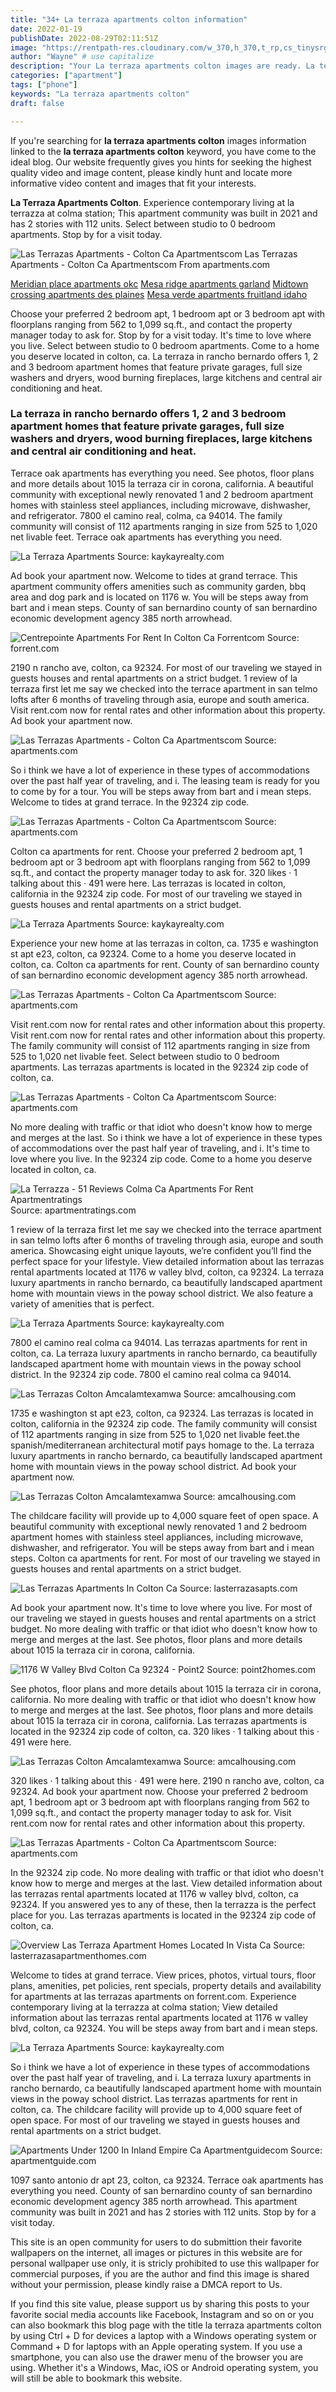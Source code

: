 ```yaml
---
title: "34+ La terraza apartments colton information"
date: 2022-01-19
publishDate: 2022-08-29T02:11:51Z
image: "https://rentpath-res.cloudinary.com/w_370,h_370,t_rp,cs_tinysrgb,fl_force_strip,c_fill/e_unsharp_mask:50,q_auto/ef167fdb1f6cbb860c49861317c2383b"
author: "Wayne" # use capitalize
description: "Your La terraza apartments colton images are ready. La terraza apartments colton are a topic that is being searched for and liked by netizens today. You can Download the La terraza apartments colton files here. Get all royalty-free vectors."
categories: ["apartment"]
tags: ["phone"]
keywords: "La terraza apartments colton"
draft: false

---
```


If you're searching for **la terraza apartments colton** images information linked to the **la terraza apartments colton** keyword, you have come to the ideal  blog.  Our website frequently  gives you  hints  for seeking  the highest  quality video and image  content, please kindly hunt and locate more informative video content and images  that fit your interests.

**La Terraza Apartments Colton**. Experience contemporary living at la terrazza at colma station; This apartment community was built in 2021 and has 2 stories with 112 units. Select between studio to 0 bedroom apartments. Stop by for a visit today.

![Las Terrazas Apartments - Colton Ca Apartmentscom](https://images1.apartments.com/i2/4-A6fgTJ_nzTsmXI6w00ONlNRiczalHStXd8H5JLLZ8/117/las-terrazas-colton-ca-floorplan.jpg "Las Terrazas Apartments - Colton Ca Apartmentscom")
Las Terrazas Apartments - Colton Ca Apartmentscom From apartments.com

[Meridian place apartments okc](/meridian-place-apartments-okc/)
[Mesa ridge apartments garland](/mesa-ridge-apartments-garland/)
[Midtown crossing apartments des plaines](/midtown-crossing-apartments-des-plaines/)
[Mesa verde apartments fruitland idaho](/mesa-verde-apartments-fruitland-idaho/)

Choose your preferred 2 bedroom apt, 1 bedroom apt or 3 bedroom apt with floorplans ranging from 562 to 1,099 sq.ft., and contact the property manager today to ask for. Stop by for a visit today. It&#039;s time to love where you live. Select between studio to 0 bedroom apartments. Come to a home you deserve located in colton, ca. La terraza in rancho bernardo offers 1, 2 and 3 bedroom apartment homes that feature private garages, full size washers and dryers, wood burning fireplaces, large kitchens and central air conditioning and heat.

### La terraza in rancho bernardo offers 1, 2 and 3 bedroom apartment homes that feature private garages, full size washers and dryers, wood burning fireplaces, large kitchens and central air conditioning and heat.

Terrace oak apartments has everything you need. See photos, floor plans and more details about 1015 la terraza cir in corona, california. A beautiful community with exceptional newly renovated 1 and 2 bedroom apartment homes with stainless steel appliances, including microwave, dishwasher, and refrigerator. 7800 el camino real, colma, ca 94014. The family community will consist of 112 apartments ranging in size from 525 to 1,020 net livable feet. Terrace oak apartments has everything you need.


![La Terraza Apartments](https://www.kaykayrealty.com/images/property/11-pi-13875688424077_lg.jpg "La Terraza Apartments")
Source: kaykayrealty.com

Ad book your apartment now. Welcome to tides at grand terrace. This apartment community offers amenities such as community garden, bbq area and dog park and is located on 1176 w. You will be steps away from bart and i mean steps. County of san bernardino county of san bernardino economic development agency 385 north arrowhead.

![Centrepointe Apartments For Rent In Colton Ca Forrentcom](https://images1.forrent.com/i2/uRhDlx90Aw3iGwH5Zwqh01R9i2Nqs5CE3-Tt4v7oEQo/112/image.jpg "Centrepointe Apartments For Rent In Colton Ca Forrentcom")
Source: forrent.com

2190 n rancho ave, colton, ca 92324. For most of our traveling we stayed in guests houses and rental apartments on a strict budget. 1 review of la terraza first let me say we checked into the terrace apartment in san telmo lofts after 6 months of traveling through asia, europe and south america. Visit rent.com now for rental rates and other information about this property. Ad book your apartment now.

![Las Terrazas Apartments - Colton Ca Apartmentscom](https://images1.apartments.com/i2/lq4WTTlIbvAM6p7_xMCfto6LF3QRXrsxblMdW-RX_no/117/las-terrazas-colton-ca-floorplan.jpg "Las Terrazas Apartments - Colton Ca Apartmentscom")
Source: apartments.com

So i think we have a lot of experience in these types of accommodations over the past half year of traveling, and i. The leasing team is ready for you to come by for a tour. You will be steps away from bart and i mean steps. Welcome to tides at grand terrace. In the 92324 zip code.

![Las Terrazas Apartments - Colton Ca Apartmentscom](https://images1.apartments.com/i2/L7m2IU5qiet_3bsCAEcFwBJvCJyCAnlLCxY7Cv7l48U/111/las-terrazas-colton-ca-primary-photo.jpg "Las Terrazas Apartments - Colton Ca Apartmentscom")
Source: apartments.com

Colton ca apartments for rent. Choose your preferred 2 bedroom apt, 1 bedroom apt or 3 bedroom apt with floorplans ranging from 562 to 1,099 sq.ft., and contact the property manager today to ask for. 320 likes · 1 talking about this · 491 were here. Las terrazas is located in colton, california in the 92324 zip code. For most of our traveling we stayed in guests houses and rental apartments on a strict budget.

![La Terraza Apartments](https://www.kaykayrealty.com/images/page/11-img-14857923576013_lg.jpg "La Terraza Apartments")
Source: kaykayrealty.com

Experience your new home at las terrazas in colton, ca. 1735 e washington st apt e23, colton, ca 92324. Come to a home you deserve located in colton, ca. Colton ca apartments for rent. County of san bernardino county of san bernardino economic development agency 385 north arrowhead.

![Las Terrazas Apartments - Colton Ca Apartmentscom](https://images1.apartments.com/i2/9ZhyFse9tO_vXWokVDGJkiHC-SJyzFbYCNwS_5MVBwM/117/las-terrazas-colton-ca-floorplan.jpg "Las Terrazas Apartments - Colton Ca Apartmentscom")
Source: apartments.com

Visit rent.com now for rental rates and other information about this property. Visit rent.com now for rental rates and other information about this property. The family community will consist of 112 apartments ranging in size from 525 to 1,020 net livable feet. Select between studio to 0 bedroom apartments. Las terrazas apartments is located in the 92324 zip code of colton, ca.

![Las Terrazas Apartments - Colton Ca Apartmentscom](https://images1.apartments.com/m2/oV_5bgFKAwtBvnGqToqA5B0c1y1ywhMrN6erey0oOpE/H330W495/las-terrazas-colton-ca-map-image-of-the-property.jpg?p=1 "Las Terrazas Apartments - Colton Ca Apartmentscom")
Source: apartments.com

No more dealing with traffic or that idiot who doesn&#039;t know how to merge and merges at the last. So i think we have a lot of experience in these types of accommodations over the past half year of traveling, and i. It&#039;s time to love where you live. In the 92324 zip code. Come to a home you deserve located in colton, ca.

![La Terrazza - 51 Reviews Colma Ca Apartments For Rent Apartmentratings](https://cimg3.ibsrv.net/ibimg/www.apartmentratings.com/650x350_85-1/w/u/w/WuwqJZPLGLg.jpg "La Terrazza - 51 Reviews Colma Ca Apartments For Rent Apartmentratings")
Source: apartmentratings.com

1 review of la terraza first let me say we checked into the terrace apartment in san telmo lofts after 6 months of traveling through asia, europe and south america. Showcasing eight unique layouts, we’re confident you’ll find the perfect space for your lifestyle. View detailed information about las terrazas rental apartments located at 1176 w valley blvd, colton, ca 92324. La terraza luxury apartments in rancho bernardo, ca beautifully landscaped apartment home with mountain views in the poway school district. We also feature a variety of amenities that is perfect.

![La Terraza Apartments](https://www.kaykayrealty.com/images/property/11-pi-13875688419348_lg.jpg "La Terraza Apartments")
Source: kaykayrealty.com

7800 el camino real colma ca 94014. Las terrazas apartments for rent in colton, ca. La terraza luxury apartments in rancho bernardo, ca beautifully landscaped apartment home with mountain views in the poway school district. In the 92324 zip code. 7800 el camino real colma ca 94014.

![Las Terrazas Colton Amcalamtexamwa](https://www.amcalhousing.com/wp-content/uploads/2021/04/B1057_01-cover-sheet-1024x566.jpg "Las Terrazas Colton Amcalamtexamwa")
Source: amcalhousing.com

1735 e washington st apt e23, colton, ca 92324. Las terrazas is located in colton, california in the 92324 zip code. The family community will consist of 112 apartments ranging in size from 525 to 1,020 net livable feet.the spanish/mediterranean architectural motif pays homage to the. La terraza luxury apartments in rancho bernardo, ca beautifully landscaped apartment home with mountain views in the poway school district. Ad book your apartment now.

![Las Terrazas Colton Amcalamtexamwa](https://www.amcalhousing.com/wp-content/uploads/2021/04/B1057_09-stair-entrance-1024x566.jpg "Las Terrazas Colton Amcalamtexamwa")
Source: amcalhousing.com

The childcare facility will provide up to 4,000 square feet of open space. A beautiful community with exceptional newly renovated 1 and 2 bedroom apartment homes with stainless steel appliances, including microwave, dishwasher, and refrigerator. You will be steps away from bart and i mean steps. Colton ca apartments for rent. For most of our traveling we stayed in guests houses and rental apartments on a strict budget.

![Las Terrazas Apartments In Colton Ca](https://cdngeneralcf.rentcafe.com/dmslivecafe/2/58178/h2B1057-Entrance.jpg?quality=85&amp;scale=both&amp; "Las Terrazas Apartments In Colton Ca")
Source: lasterrazasapts.com

Ad book your apartment now. It&#039;s time to love where you live. For most of our traveling we stayed in guests houses and rental apartments on a strict budget. No more dealing with traffic or that idiot who doesn&#039;t know how to merge and merges at the last. See photos, floor plans and more details about 1015 la terraza cir in corona, california.

![1176 W Valley Blvd Colton Ca 92324 - Point2](https://mediavault.point2.com/p2h/listing/da7e/f20c/c3b2/d585378feab2676dd598/nwm_large.jpg "1176 W Valley Blvd Colton Ca 92324 - Point2")
Source: point2homes.com

See photos, floor plans and more details about 1015 la terraza cir in corona, california. No more dealing with traffic or that idiot who doesn&#039;t know how to merge and merges at the last. See photos, floor plans and more details about 1015 la terraza cir in corona, california. Las terrazas apartments is located in the 92324 zip code of colton, ca. 320 likes · 1 talking about this · 491 were here.

![Las Terrazas Colton Amcalamtexamwa](https://www.amcalhousing.com/wp-content/uploads/2021/04/B1057_08-view-with-garage-1024x566.jpg "Las Terrazas Colton Amcalamtexamwa")
Source: amcalhousing.com

320 likes · 1 talking about this · 491 were here. 2190 n rancho ave, colton, ca 92324. Ad book your apartment now. Choose your preferred 2 bedroom apt, 1 bedroom apt or 3 bedroom apt with floorplans ranging from 562 to 1,099 sq.ft., and contact the property manager today to ask for. Visit rent.com now for rental rates and other information about this property.

![Las Terrazas Apartments - Colton Ca Apartmentscom](https://images1.apartments.com/i2/4-A6fgTJ_nzTsmXI6w00ONlNRiczalHStXd8H5JLLZ8/117/las-terrazas-colton-ca-floorplan.jpg "Las Terrazas Apartments - Colton Ca Apartmentscom")
Source: apartments.com

In the 92324 zip code. No more dealing with traffic or that idiot who doesn&#039;t know how to merge and merges at the last. View detailed information about las terrazas rental apartments located at 1176 w valley blvd, colton, ca 92324. If you answered yes to any of these, then la terrazza is the perfect place for you. Las terrazas apartments is located in the 92324 zip code of colton, ca.

![Overview Las Terraza Apartment Homes Located In Vista Ca](https://lirp.cdn-website.com/6dc89f83/dms3rep/multi/opt/La-Terrazza-7-1-640w.jpg "Overview Las Terraza Apartment Homes Located In Vista Ca")
Source: lasterrazasapartmenthomes.com

Welcome to tides at grand terrace. View prices, photos, virtual tours, floor plans, amenities, pet policies, rent specials, property details and availability for apartments at las terrazas apartments on forrent.com. Experience contemporary living at la terrazza at colma station; View detailed information about las terrazas rental apartments located at 1176 w valley blvd, colton, ca 92324. You will be steps away from bart and i mean steps.

![La Terraza Apartments](https://www.kaykayrealty.com/images/property/11-pi-1387568842261_lg.jpg "La Terraza Apartments")
Source: kaykayrealty.com

So i think we have a lot of experience in these types of accommodations over the past half year of traveling, and i. La terraza luxury apartments in rancho bernardo, ca beautifully landscaped apartment home with mountain views in the poway school district. Las terrazas apartments for rent in colton, ca. The childcare facility will provide up to 4,000 square feet of open space. For most of our traveling we stayed in guests houses and rental apartments on a strict budget.

![Apartments Under 1200 In Inland Empire Ca Apartmentguidecom](https://rentpath-res.cloudinary.com/w_370,h_370,t_rp,cs_tinysrgb,fl_force_strip,c_fill/e_unsharp_mask:50,q_auto/ef167fdb1f6cbb860c49861317c2383b "Apartments Under 1200 In Inland Empire Ca Apartmentguidecom")
Source: apartmentguide.com

1097 santo antonio dr apt 23, colton, ca 92324. Terrace oak apartments has everything you need. County of san bernardino county of san bernardino economic development agency 385 north arrowhead. This apartment community was built in 2021 and has 2 stories with 112 units. Stop by for a visit today.

This site is an open community for users to do submittion their favorite wallpapers on the internet, all images or pictures in this website are for personal wallpaper use only, it is stricly prohibited to use this wallpaper for commercial purposes, if you are the author and find this image is shared without your permission, please kindly raise a DMCA report to Us.

If you find this site value, please support us by sharing this posts to your favorite social media accounts like Facebook, Instagram and so on or you can also bookmark this blog page with the title la terraza apartments colton by using Ctrl + D for devices a laptop with a Windows operating system or Command + D for laptops with an Apple operating system. If you use a smartphone, you can also use the drawer menu of the browser you are using. Whether it's a Windows, Mac, iOS or Android operating system, you will still be able to bookmark this website.
